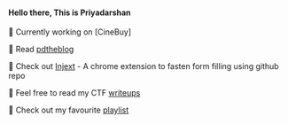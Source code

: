 #### Hello there, This is Priyadarshan
<!--
**PDROJACK/PDROJACK** is a ✨ _special_ ✨ repository because its `README.md` (this file) appears on your GitHub profile.

Here are some ideas to get you started:


- 🌱 I’m currently learning ...
- 👯 I’m looking to collaborate on ...
- 🤔 I’m looking for help with ...
- 💬 Ask me about ...
- 📫 How to reach me: ...
- 😄 Pronouns: ...
- ⚡ Fun fact: ...
-->
🎥 Currently working on [CineBuy]

📖 Read [pdtheblog](https://pdtheblog.gatsbyjs.io)

💉 Check out [Injext](https://injext.unicornplatform.page) - A chrome extension to fasten form filling using github repo

🏴 Feel free to read my CTF [writeups](https://github.com/PDROJACK/writeUps)

🎵 Check out my favourite [playlist](https://open.spotify.com/playlist/6WvVlKHIyh1Frlbn2xNs0a?si=03c033d6a9d245d4)
